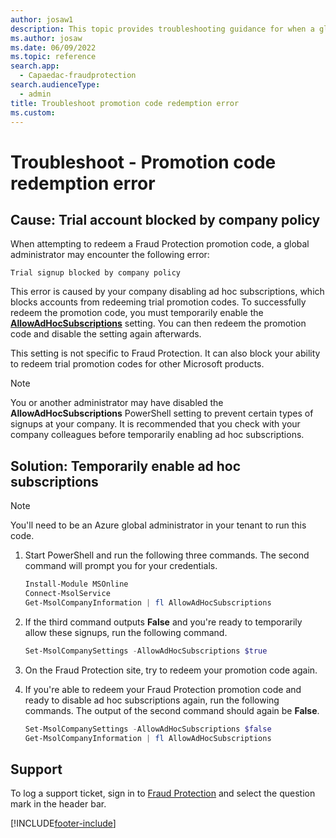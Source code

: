 ```yaml
---
author: josaw1
description: This topic provides troubleshooting guidance for when a global administrator encounters an error while attempting to redeem a Microsoft Dynamics 365 Fraud Protection promotion code.
ms.author: josaw
ms.date: 06/09/2022
ms.topic: reference
search.app: 
  - Capaedac-fraudprotection
search.audienceType:
  - admin
title: Troubleshoot promotion code redemption error
ms.custom:
---
```


# Troubleshoot - Promotion code redemption error
## Cause: Trial account blocked by company policy

When attempting to redeem a Fraud Protection promotion code, a global administrator may encounter the following error: 

`Trial signup blocked by company policy`

This error is caused by your company disabling ad hoc subscriptions, which blocks accounts from redeeming trial promotion codes. To successfully redeem the promotion code, you must temporarily enable the **[AllowAdHocSubscriptions](/powershell/module/msonline/set-msolcompanysettings)** setting. You can then redeem the promotion code and disable the setting again afterwards.

This setting is not specific to Fraud Protection.  It can also block your ability to redeem trial promotion codes for other Microsoft products.

> [!NOTE] 
> You or another administrator may have disabled the **AllowAdHocSubscriptions** PowerShell setting to prevent certain types of signups at your company. It is recommended that you check with your company colleagues before temporarily enabling ad hoc subscriptions.

## Solution: Temporarily enable ad hoc subscriptions

> [!NOTE]
> You'll need to be an Azure global administrator in your tenant to run this code.

1. Start PowerShell and run the following three commands. The second command will prompt you for your credentials.

    ```PowerShell
    Install-Module MSOnline
    Connect-MsolService
    Get-MsolCompanyInformation | fl AllowAdHocSubscriptions
    ```

1. If the third command outputs **False** and you're ready to temporarily allow these signups, run the following command.

    ```PowerShell
    Set-MsolCompanySettings -AllowAdHocSubscriptions $true
    ```

1. On the Fraud Protection site, try to redeem your promotion code again.
1. If you're able to redeem your Fraud Protection promotion code and ready to disable ad hoc subscriptions again, run the following commands. The output of the second command should again be **False**.

    ```PowerShell
    Set-MsolCompanySettings -AllowAdHocSubscriptions $false
    Get-MsolCompanyInformation | fl AllowAdHocSubscriptions
    ```

## Support

To log a support ticket, sign in to [Fraud Protection](https://dfp.microsoft.com) and select the question mark in the header bar.

[!INCLUDE[footer-include](includes/footer-banner.md)]

